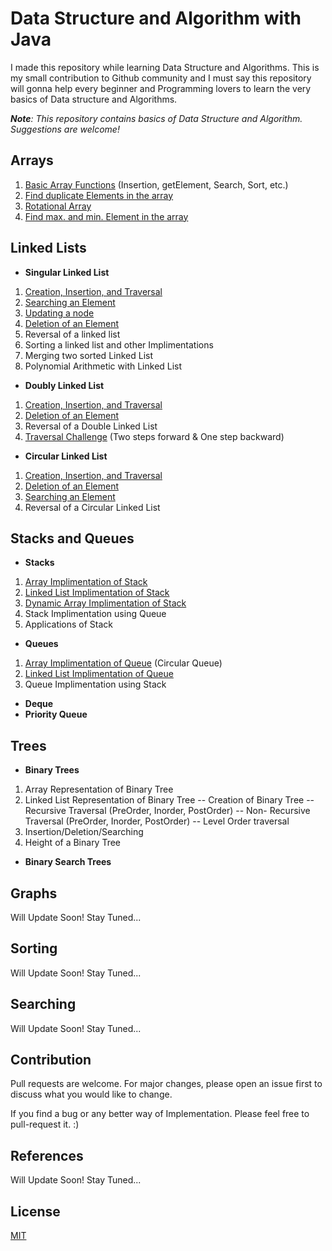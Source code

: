 
# Data Structure and Algorithm with Java

I made this repository while learning Data Structure and Algorithms. This is my small contribution to Github community and I must say this repository will gonna help every beginner and Programming lovers to learn the very basics of Data structure and Algorithms.

_**Note**: This repository contains basics of Data Structure and Algorithm._
_Suggestions are welcome!_

## Arrays

1) [Basic Array Functions](StaticArray/BasicArray.java)  (Insertion, getElement, Search, Sort, etc.)
2) [Find duplicate Elements in the array](StaticArray/duplicate.java) 
3) [Rotational Array](StaticArray/rotationalArray.java) 
4) [Find max. and min. Element in the array](StaticArray/min_max_value.java) 
## Linked Lists 
- **Singular Linked List**
1) [Creation, Insertion, and Traversal](LinkedList/LinkedList.java) 
2) [Searching an Element](https://github.com/mitanshukr/DS-Algo_Java/blob/bddd17ed9e70827b0fd8a9d48e1cd9cab3c3609c/LinkedList/LinkedList.java#L98) 
3) [Updating a node](https://github.com/mitanshukr/DS-Algo_Java/blob/bddd17ed9e70827b0fd8a9d48e1cd9cab3c3609c/LinkedList/LinkedList.java#L127) 
4) [Deletion of an Element](https://github.com/mitanshukr/DS-Algo_Java/blob/bddd17ed9e70827b0fd8a9d48e1cd9cab3c3609c/LinkedList/LinkedList.java#L52) 
5) Reversal of a linked list
6) Sorting a linked list and other Implimentations
7) Merging two sorted Linked List
8) Polynomial Arithmetic with Linked List 
- **Doubly Linked List**
1) [Creation, Insertion, and Traversal](LinkedList/DoublyLinkedList.java) 
2) [Deletion of an Element](https://github.com/mitanshukr/DS-Algo_Java/blob/bddd17ed9e70827b0fd8a9d48e1cd9cab3c3609c/LinkedList/DoublyLinkedList.java#L64) 
3) Reversal of a Double Linked List
4) [Traversal Challenge](https://github.com/mitanshukr/DS-Algo_Java/blob/bddd17ed9e70827b0fd8a9d48e1cd9cab3c3609c/LinkedList/DoublyLinkedList.java#L108)  (Two steps forward & One step backward)
- **Circular Linked List**
1) [Creation, Insertion, and Traversal](https://example.com/) 
2) [Deletion of an Element](https://example.com/) 
3) [Searching an Element](https://example.com/) 
4) Reversal of a Circular Linked List

## Stacks and Queues
- **Stacks**
1) [Array Implimentation of Stack](Stacks/ArrayStack.java) 
2) [Linked List Implimentation of Stack](Stacks/LinkedListStack.java) 
3) [Dynamic Array Implimentation of Stack](Stacks/DynamicStack.java) 
4) Stack Implimentation using Queue
5) Applications of Stack

 - **Queues**
1) [Array Implimentation of Queue](https://example.com/) (Circular Queue)
2) [Linked List Implimentation of Queue](https://example.com/) 
3) Queue Implimentation using Stack
- **Deque**
- **Priority Queue**

## Trees
- **Binary Trees**
1) Array Representation of Binary Tree
2) Linked List Representation of Binary Tree
-- Creation of Binary Tree
-- Recursive Traversal (PreOrder, Inorder, PostOrder)
-- Non- Recursive Traversal (PreOrder, Inorder, PostOrder)
-- Level Order traversal
6) Insertion/Deletion/Searching
7) Height of a Binary Tree

- **Binary Search Trees**


## Graphs
Will Update Soon! Stay Tuned...
## Sorting
Will Update Soon! Stay Tuned...
## Searching
Will Update Soon! Stay Tuned...
## Contribution
Pull requests are welcome. For major changes, please open an issue first to discuss what you would like to change.

If you find a bug or any better way of Implementation. Please feel free to pull-request it. :)

## References
Will Update Soon! Stay Tuned...
## License
[MIT](https://choosealicense.com/licenses/mit/)
